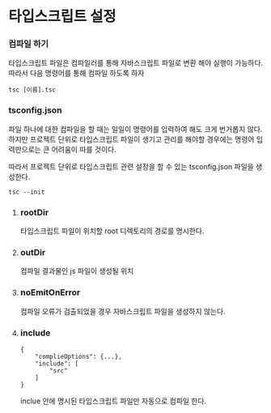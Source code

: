# 타입스크립트 설정

### 컴파일 하기

타입스크립트 파일은 컴파일러를 통해 자바스크립트 파일로 변환 해야 실행이 가능하다. 따라서 다음 명령어를 통해 컴파일 하도록 하자

    tsc [이름].tsc

### tsconfig.json

파일 하나에 대한 컴파일을 할 때는 일일이 명령어를 입력하여 해도 크게 번거롭지 않다. 하지만 프로젝트 단위로 타입스크립트 파일이 생기고 관리를 해야할 경우에는 명령어 입력만으로는 큰 어려움이 따를 것이다.

따라서 프로젝트 단위로 타입스크립트 관련 설정을 할 수 있는 tsconfig.json 파일을 생성한다.

    tsc --init

1.  ### rootDir
    타입스크립트 파일이 위치할 root 디렉토리의 경로를 명시한다.
2.  ### outDir
    컴파일 결과물인 js 파일이 생성될 위치
3.  ### noEmitOnError
    컴파일 오류가 검출되었을 경우 자바스크립트 파일을 생성하지 않는다.
4.  ### include

        {
            "complieOptions": {...},
            "include": [
                "src"
            ]
        }

    inclue 안에 명시된 타입스크립트 파일만 자동으로 컴파일 한다.

